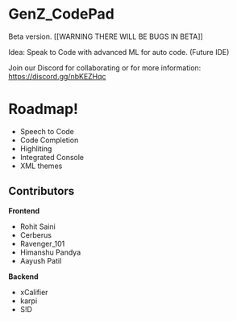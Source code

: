 # GenZ_CodePad
Beta version. [[WARNING THERE WILL BE BUGS IN BETA]]

Idea: Speak to Code with advanced ML for auto code. (Future IDE)

Join our Discord for collaborating or for more information: https://discord.gg/nbKEZHqc
 
**Roadmap!**
========
 - Speech to Code
 - Code Completion
 - Highliting
 - Integrated Console
 - XML themes
 
## Contributors
**Frontend**
 - Rohit Saini
 - Cerberus
 - Ravenger_101
 - Himanshu Pandya
 - Aayush Patil

**Backend**
 - xCalifier
 - karpi
 - S!D
